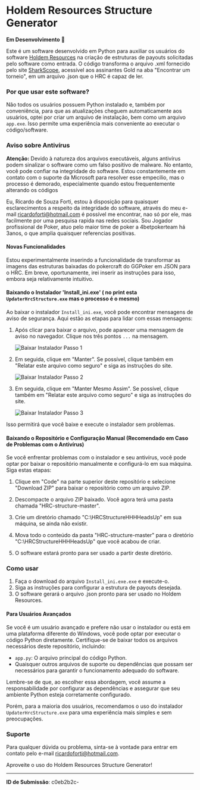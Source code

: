 # Holdem Resources Structure Generator

**Em Desenvolvimento** 🚀

Este é um software desenvolvido em Python para auxiliar os usuários do software [Holdem Resources](https://www.holdemresources.net/) na criação de estruturas de payouts solicitadas pelo software como entrada. O código transforma o arquivo .xml fornecido pelo site [SharkScope](https://pt.sharkscope.com/), acessível aos assinantes Gold na aba "Encontrar um torneio", em um arquivo .json que o HRC é capaz de ler.

### Por que usar este software?

Não todos os usuários possuem Python instalado e, também por conveniência, para que as atualizações cheguem automaticamente aos usuários, optei por criar um arquivo de instalação, bem como um arquivo `app.exe`. Isso permite uma experiência mais conveniente ao executar o código/software.

### Aviso sobre Antivírus

**Atenção:** Devido à natureza dos arquivos executáveis, alguns antivírus podem sinalizar o software como um falso positivo de malware. No entanto, você pode confiar na integridade do software. Estou constantemente em contato com o suporte da Microsoft para resolver esse empecilio, mas o processo é demorado, especialmente quando estou frequentemente alterando os códigos

Eu, Ricardo de Souza Forti, estou à disposição para quaisquer esclarecimentos a respeito da integridade do software, através do meu e-mail ricardoforti@hotmail.com é possível me encontrar, nao só por ele, mas facilmente por uma pesquisa rapida nas redes sociais. Sou Jogador profissional de Poker, atuo pelo maior time de poker a 4betpokerteam há 3anos, o que amplia quaisquer referencias positivas.


#### Novas Funcionalidades

Estou experimentalmente inserindo a funcionalidade de transformar as imagens das estruturas baixadas do pokercraft do GGPoker em JSON para o HRC. Em breve, oportunamente, irei inserir as instruções para isso, embora seja relativamente intuitivo.

#### Baixando o Instalador 'Install_ini.exe' ( no print esta `UpdaterHrcStructure.exe` mas o processo é o mesmo)

Ao baixar o instalador `Install_ini.exe`, você pode encontrar mensagens de aviso de segurança. Aqui estão as etapas para lidar com essas mensagens:

1. Após clicar para baixar o arquivo, pode aparecer uma mensagem de aviso no navegador. Clique nos três pontos `...` na mensagem.

   ![Baixar Instalador Passo 1](https://i.imgur.com/uro8mwN.png)

2. Em seguida, clique em "Manter". Se possível, clique também em "Relatar este arquivo como seguro" e siga as instruções do site.

   ![Baixar Instalador Passo 2](https://i.imgur.com/ic4tWHK.png)

3. Em seguida, clique em "Manter Mesmo Assim". Se possível, clique também em "Relatar este arquivo como seguro" e siga as instruções do site.

   ![Baixar Instalador Passo 3](https://i.imgur.com/DIDqRmA.png)

Isso permitirá que você baixe e execute o instalador sem problemas.


#### Baixando o Repositório e Configuração Manual (Recomendado em Caso de Problemas com o Antivírus)

Se você enfrentar problemas com o instalador e seu antivírus, você pode optar por baixar o repositório manualmente e configurá-lo em sua máquina. Siga estas etapas:

1. Clique em "Code" na parte superior deste repositório e selecione "Download ZIP" para baixar o repositório como um arquivo ZIP.

2. Descompacte o arquivo ZIP baixado. Você agora terá uma pasta chamada "HRC-structure-master".

3. Crie um diretório chamado "C:\HRCStructureHHHHeadsUp" em sua máquina, se ainda não existir.

4. Mova todo o conteúdo da pasta "HRC-structure-master" para o diretório "C:\HRCStructureHHHHeadsUp" que você acabou de criar.

5. O software estará pronto para ser usado a partir deste diretório.

### Como usar

1. Faça o download do arquivo `Install_ini.exe.exe` e execute-o.
2. Siga as instruções para configurar a estrutura de payouts desejada.
3. O software gerará o arquivo .json pronto para ser usado no Holdem Resources.

#### Para Usuários Avançados

Se você é um usuário avançado e prefere não usar o instalador ou está em uma plataforma diferente do Windows, você pode optar por executar o código Python diretamente. Certifique-se de baixar todos os arquivos necessários deste repositório, incluindo:

- `app.py`: O arquivo principal do código Python.
- Quaisquer outros arquivos de suporte ou dependências que possam ser necessários para garantir o funcionamento adequado do software.

Lembre-se de que, ao escolher essa abordagem, você assume a responsabilidade por configurar as dependências e assegurar que seu ambiente Python esteja corretamente configurado.

Porém, para a maioria dos usuários, recomendamos o uso do instalador `UpdaterHrcStructure.exe` para uma experiência mais simples e sem preocupações.

### Suporte

Para qualquer dúvida ou problema, sinta-se à vontade para entrar em contato pelo e-mail [ricardoforti@hotmail.com](mailto:ricardoforti@hotmail.com).

Aproveite o uso do Holdem Resources Structure Generator!

---

**ID de Submissão**: c0eb2b2c-
